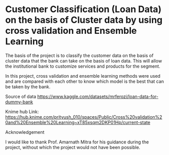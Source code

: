 # Customer Classification (Loan Data) on the basis of Cluster data by using cross validation and Ensemble Learning

The basis of the project is to classify the customer data on the basis of cluster data that the bank can take on the basis of loan data. This will allow the institutional bank to customize services and products for the segment.

In this project, cross validation and ensemble learning methods were used and are compared with each other to know which model is the best that can be taken by the bank.

Source of data https://www.kaggle.com/datasets/mrferozi/loan-data-for-dummy-bank

Knime hub Link: https://hub.knime.com/prityush_010/spaces/Public/Cross%20validation%20and%20Ensemble%20Learning~xT85xsqm2DKP01Hp/current-state

Acknowledgement

I would like to thank Prof. Amarnath Mitra for his guidance during the project, without which the project would not have been possible.
